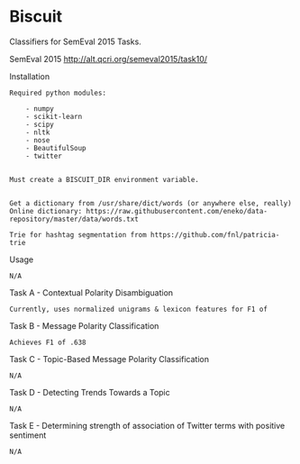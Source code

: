 Biscuit
=======

Classifiers for SemEval 2015 Tasks.


SemEval 2015       http://alt.qcri.org/semeval2015/task10/




Installation

    Required python modules:

        - numpy
        - scikit-learn
        - scipy
        - nltk
        - nose
        - BeautifulSoup
        - twitter


    Must create a BISCUIT_DIR environment variable.


    Get a dictionary from /usr/share/dict/words (or anywhere else, really)
    Online dictionary: https://raw.githubusercontent.com/eneko/data-repository/master/data/words.txt

    Trie for hashtag segmentation from https://github.com/fnl/patricia-trie




Usage

    N/A




Task A - Contextual Polarity Disambiguation

    Currently, uses normalized unigrams & lexicon features for F1 of 



Task B - Message Polarity Classification

    Achieves F1 of .638



Task C - Topic-Based Message Polarity Classification

    N/A


Task D - Detecting Trends Towards a Topic

    N/A


Task E - Determining strength of association of Twitter terms with positive sentiment

    N/A


